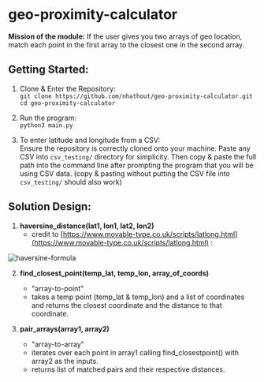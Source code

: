 # geo-proximity-calculator

**Mission of the module:**  If the user gives you two arrays of geo location, match each point in the first array to the closest one in the second array.

## Getting Started:

1. Clone & Enter the Repository:<br>
```git clone https://github.com/nhathout/geo-proximity-calculator.git```<br>
```cd geo-proximity-calculator```

2. Run the program:<br>
```python3 main.py```

3. To enter latitude and longitude from a CSV:<br>
Ensure the repository is correctly cloned onto your machine. Paste any CSV into ```csv_testing/``` directory for simplicity. Then copy & paste the full path into the command line after prompting the program that you will be using CSV data. (copy & pasting without putting the CSV file into ```csv_testing/``` should also work)

## Solution Design:

1. **haversine_distance(lat1, lon1, lat2, lon2)**
    - credit to [https://www.movable-type.co.uk/scripts/latlong.html](https://www.movable-type.co.uk/scripts/latlong.html) :

![haversine-formula](haversine.png)

2. **find_closest_point(temp_lat, temp_lon, array_of_coords)**
    - "array-to-point"
    - takes a temp point (temp_lat & temp_lon) and a list of coordinates and returns the closest coordinate and the distance to that coordinate.

3. **pair_arrays(array1, array2)**
    - "array-to-array"
    - iterates over each point in array1 calling find_closestpoint() with array2 as the inputs. 
    - returns list of matched pairs and their respective distances.
